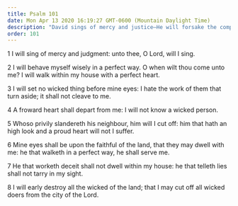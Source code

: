 ```yaml
---
title: Psalm 101
date: Mon Apr 13 2020 16:19:27 GMT-0600 (Mountain Daylight Time)
description: "David sings of mercy and justice—He will forsake the company of evildoers."
order: 101
---
```


1 I will sing of mercy and judgment: unto thee, O Lord, will I sing.

2 I will behave myself wisely in a perfect way. O when wilt thou come unto me? I will walk within my house with a perfect heart.

3 I will set no wicked thing before mine eyes: I hate the work of them that turn aside; it shall not cleave to me.

4 A froward heart shall depart from me: I will not know a wicked person.

5 Whoso privily slandereth his neighbour, him will I cut off: him that hath an high look and a proud heart will not I suffer.

6 Mine eyes shall be upon the faithful of the land, that they may dwell with me: he that walketh in a perfect way, he shall serve me.

7 He that worketh deceit shall not dwell within my house: he that telleth lies shall not tarry in my sight.

8 I will early destroy all the wicked of the land; that I may cut off all wicked doers from the city of the Lord.
